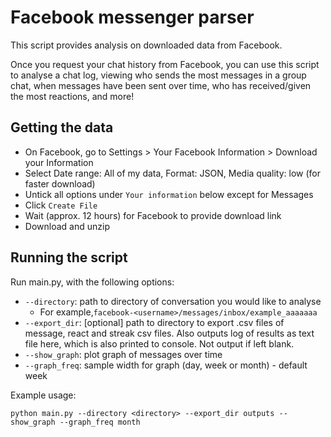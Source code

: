 # Facebook messenger parser

This script provides analysis on downloaded data from Facebook.

Once you request your chat history from Facebook, you can use this script to analyse a chat log, viewing who sends the most messages in a group chat, when messages have been sent over time, who has received/given the most reactions, and more!

## Getting the data

- On Facebook, go to Settings > Your Facebook Information > Download your Information
- Select Date range: All of my data, Format: JSON, Media quality: low (for faster download)
- Untick all options under `Your information` below except for Messages
- Click `Create File`
- Wait (approx. 12 hours) for Facebook to provide download link
- Download and unzip

## Running the script

Run main.py, with the following options:

- `--directory`: path to directory of conversation you would like to analyse
    * For example,`facebook-<username>/messages/inbox/example_aaaaaaa`
- `--export_dir`: [optional] path to directory to export .csv files of message, react and streak csv files. Also outputs log of results as text file here, which is also printed to console. Not output if left blank.
- `--show_graph`: plot graph of messages over time
- `--graph_freq`: sample width for graph (day, week or month) - default week

Example usage:

`python main.py --directory <directory> --export_dir outputs --show_graph --graph_freq month`